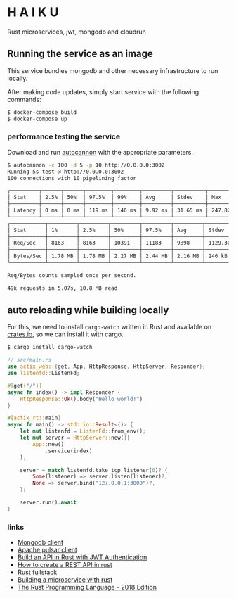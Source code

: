 # H A I K U

Rust microservices, jwt, mongodb and cloudrun

## Running the service as an image

This service bundles mongodb and other necessary infrastructure to run locally.

After making code updates, simply start service with the following commands:

```sh
$ docker-compose build
$ docker-compose up
```

### performance testing the service

Download and run [autocannon](https://github.com/mcollina/autocannon) with the appropriate parameters.

```sh
$ autocannon -c 100 -d 5 -p 10 http://0.0.0.0:3002
Running 5s test @ http://0.0.0.0:3002
100 connections with 10 pipelining factor

┌─────────┬──────┬──────┬────────┬────────┬─────────┬──────────┬───────────┐
│ Stat    │ 2.5% │ 50%  │ 97.5%  │ 99%    │ Avg     │ Stdev    │ Max       │
├─────────┼──────┼──────┼────────┼────────┼─────────┼──────────┼───────────┤
│ Latency │ 0 ms │ 0 ms │ 119 ms │ 146 ms │ 9.92 ms │ 31.65 ms │ 247.82 ms │
└─────────┴──────┴──────┴────────┴────────┴─────────┴──────────┴───────────┘
┌───────────┬─────────┬─────────┬─────────┬─────────┬─────────┬─────────┬─────────┐
│ Stat      │ 1%      │ 2.5%    │ 50%     │ 97.5%   │ Avg     │ Stdev   │ Min     │
├───────────┼─────────┼─────────┼─────────┼─────────┼─────────┼─────────┼─────────┤
│ Req/Sec   │ 8163    │ 8163    │ 10391   │ 11183   │ 9898    │ 1129.36 │ 8160    │
├───────────┼─────────┼─────────┼─────────┼─────────┼─────────┼─────────┼─────────┤
│ Bytes/Sec │ 1.78 MB │ 1.78 MB │ 2.27 MB │ 2.44 MB │ 2.16 MB │ 246 kB  │ 1.78 MB │
└───────────┴─────────┴─────────┴─────────┴─────────┴─────────┴─────────┴─────────┘

Req/Bytes counts sampled once per second.

49k requests in 5.07s, 10.8 MB read
```

## auto reloading while building locally

For this, we need to install `cargo-watch` written in Rust and available on [crates.io](http://crates.io), so we can install it with cargo.

```sh
$ cargo install cargo-watch
```

```rust
// src/main.rs
use actix_web::{get, App, HttpResponse, HttpServer, Responder};
use listenfd::ListenFd;

#[get("/")]
async fn index() -> impl Responder {
    HttpResponse::Ok().body("Hello world!")
}

#[actix_rt::main]
async fn main() -> std::io::Result<()> {
    let mut listenfd = ListenFd::from_env();
    let mut server = HttpServer::new(||
        App::new()
            .service(index)
    );

    server = match listenfd.take_tcp_listener(0)? {
        Some(listener) => server.listen(listener)?,
        None => server.bind("127.0.0.1:3000")?,
    };

    server.run().await
}
```

### links
* [Mongodb client](https://github.com/mongodb/mongo-rust-driver)
* [Apache pulsar client](https://github.com/wyyerd/pulsar-rs)
* [Build an API in Rust with JWT Authentication](https://auth0.com/blog/build-an-api-in-rust-with-jwt-authentication-using-actix-web/)
* [How to create a REST API in rust](https://cloudmaker.dev/how-to-create-a-rest-api-in-rust/)
* [Rust fullstack](https://github.com/steadylearner/Rust-Full-Stack)
* [Building a microservice with rust](https://medium.com/@ilegra/building-a-microservice-with-rust-ef9641cf2331)
* [The Rust Programming Language - 2018 Edition](https://doc.rust-lang.org/book/2018-edition/index.html)
